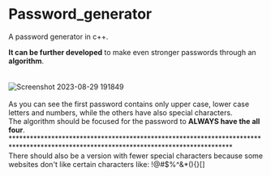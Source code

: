# Password_generator
A password generator in c++.<br/>

**It can be further developed** to make even stronger passwords through an **algorithm**.<br/>
<br/>
<br/>
![Screenshot 2023-08-29 191849](https://github.com/code-grow/Password_generator/assets/57804478/3de16175-503d-44e9-a6d1-38bd4e3e2d78)<br/>
<br/>
As you can see the first password contains only upper case, lower case letters and numbers, while the others have also special characters.<br/>
The algorithm should be focused for the password to **ALWAYS have the all four**.<br/>
**************************************************************************************************************************************<br/>
There should also be a version with fewer special characters because some websites don't like certain characters like: !@#$%^&*(){}[]
